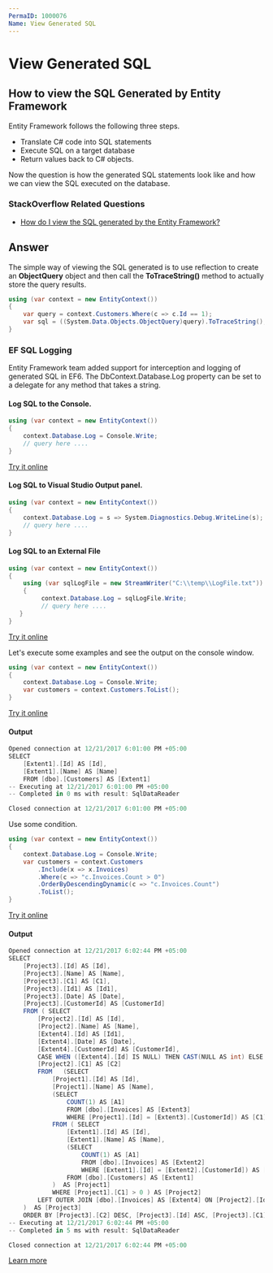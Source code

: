 ```yaml
---
PermaID: 1000076
Name: View Generated SQL
---
```


# View Generated SQL

## How to view the SQL Generated by Entity Framework

Entity Framework follows the following three steps.

 - Translate C# code into SQL statements
 - Execute SQL on a target database
 - Return values back to C# objects. 

Now the question is how the generated SQL statements look like and how we can view the SQL executed on the database.

### StackOverflow Related Questions

 - [How do I view the SQL generated by the Entity Framework?](https://stackoverflow.com/questions/1412863/how-do-i-view-the-sql-generated-by-the-entity-framework)

## Answer

The simple way of viewing the SQL generated is to use reflection to create an **ObjectQuery** object and then call the **ToTraceString()** method to actually store the query results.


```csharp
using (var context = new EntityContext())
{
    var query = context.Customers.Where(c => c.Id == 1); 
    var sql = ((System.Data.Objects.ObjectQuery)query).ToTraceString();  
}
```

### EF SQL Logging

Entity Framework team added support for interception and logging of generated SQL in EF6. The DbContext.Database.Log property can be set to a delegate for any method that takes a string.

#### Log SQL to the Console.


```csharp
using (var context = new EntityContext())
{
    context.Database.Log = Console.Write; 
    // query here ....  
}
```

[Try it online](https://dotnetfiddle.net/Xn2Q48)

#### Log SQL to Visual Studio Output panel.


```csharp
using (var context = new EntityContext())
{
    context.Database.Log = s => System.Diagnostics.Debug.WriteLine(s); 
    // query here ....  
}
```

#### Log SQL to an External File


```csharp
using (var context = new EntityContext())
{
    using (var sqlLogFile = new StreamWriter("C:\\temp\\LogFile.txt"))
    {          
         context.Database.Log = sqlLogFile.Write;
         // query here ....
   }   
}
```

[Try it online](https://dotnetfiddle.net/Yt89yF)

Let's execute some examples and see the output on the console window.


```csharp
using (var context = new EntityContext())
{
    context.Database.Log = Console.Write;
    var customers = context.Customers.ToList();    
}
```

[Try it online](https://dotnetfiddle.net/Xn2Q48)

#### Output


```csharp
Opened connection at 12/21/2017 6:01:00 PM +05:00
SELECT
    [Extent1].[Id] AS [Id],
    [Extent1].[Name] AS [Name]
    FROM [dbo].[Customers] AS [Extent1]
-- Executing at 12/21/2017 6:01:00 PM +05:00
-- Completed in 0 ms with result: SqlDataReader

Closed connection at 12/21/2017 6:01:00 PM +05:00
```

Use some condition. 


```csharp
using (var context = new EntityContext())
{
    context.Database.Log = Console.Write;
    var customers = context.Customers
        .Include(x => x.Invoices)
        .Where(c => "c.Invoices.Count > 0")
        .OrderByDescendingDynamic(c => "c.Invoices.Count")
        .ToList();    
}
```
[Try it online](https://dotnetfiddle.net/jrZoBI)

#### Output


```csharp
Opened connection at 12/21/2017 6:02:44 PM +05:00
SELECT
    [Project3].[Id] AS [Id],
    [Project3].[Name] AS [Name],
    [Project3].[C1] AS [C1],
    [Project3].[Id1] AS [Id1],
    [Project3].[Date] AS [Date],
    [Project3].[CustomerId] AS [CustomerId]
    FROM ( SELECT
        [Project2].[Id] AS [Id],
        [Project2].[Name] AS [Name],
        [Extent4].[Id] AS [Id1],
        [Extent4].[Date] AS [Date],
        [Extent4].[CustomerId] AS [CustomerId],
        CASE WHEN ([Extent4].[Id] IS NULL) THEN CAST(NULL AS int) ELSE 1 END AS [C1],
        [Project2].[C1] AS [C2]
        FROM   (SELECT
            [Project1].[Id] AS [Id],
            [Project1].[Name] AS [Name],
            (SELECT
                COUNT(1) AS [A1]
                FROM [dbo].[Invoices] AS [Extent3]
                WHERE [Project1].[Id] = [Extent3].[CustomerId]) AS [C1]
            FROM ( SELECT
                [Extent1].[Id] AS [Id],
                [Extent1].[Name] AS [Name],
                (SELECT
                    COUNT(1) AS [A1]
                    FROM [dbo].[Invoices] AS [Extent2]
                    WHERE [Extent1].[Id] = [Extent2].[CustomerId]) AS [C1]
                FROM [dbo].[Customers] AS [Extent1]
            )  AS [Project1]
            WHERE [Project1].[C1] > 0 ) AS [Project2]
        LEFT OUTER JOIN [dbo].[Invoices] AS [Extent4] ON [Project2].[Id] = [Extent4].[CustomerId]
    )  AS [Project3]
    ORDER BY [Project3].[C2] DESC, [Project3].[Id] ASC, [Project3].[C1] ASC
-- Executing at 12/21/2017 6:02:44 PM +05:00
-- Completed in 5 ms with result: SqlDataReader

Closed connection at 12/21/2017 6:02:44 PM +05:00
```

[Learn more](https://msdn.microsoft.com/en-us/library/dn469464(v=vs.113).aspx)